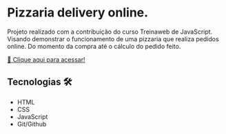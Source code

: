 # Pizzaria delivery online.

Projeto realizado com a contribuição do curso Treinaweb de JavaScript. Visando demonstrar o funcionamento de uma pizzaria que realiza pedidos online. Do momento da compra até o cálculo do pedido feito.

[🔗 Clique aqui para acessar!](https://marcelosardo.github.io/Pizzaria/)

## Tecnologias 🛠️

- HTML 
- CSS
- JavaScript
- Git/Github  
